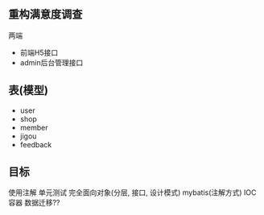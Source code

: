 ## 重构满意度调查
两端
- 前端H5接口
- admin后台管理接口

## 表(模型)
- user
- shop
- member
- jigou
- feedback

## 目标
使用注解
单元测试
完全面向对象(分层, 接口, 设计模式)
mybatis(注解方式)
IOC容器
数据迁移??